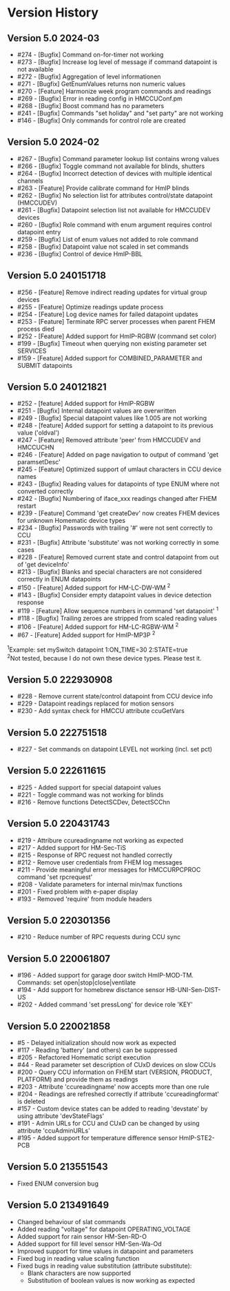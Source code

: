 
<h1>Version History</h1>

<h2>Version 5.0 2024-03</h2>
<ul>
<li>#274 - [Bugfix] Command on-for-timer not working</li>
<li>#273 - [Bugfix] Increase log level of message if command datapoint is not available</li>
<li>#272 - [Bugfix] Aggregation of level informationen</li>
<li>#271 - [Bugfix] GetEnumValues returns non numeric values</li>
<li>#270 - [Feature] Harmonize week program commands and readings</li>
<li>#269 - [Bugfix] Error in reading config in HMCCUConf.pm</li>
<li>#268 - [Bugfix] Boost command has no parameters</li>
<li>#241 - [Bugfix] Commands "set holiday" and "set party" are not working</li>
<li>#146 - [Bugfix] Only commands for control role are created</li>
</ul>

<h2>Version 5.0 2024-02</h2>
<ul>
<li>#267 - [Bugfix] Command parameter lookup list contains wrong values</li>
<li>#266 - [Bugfix] Toggle command not available for blinds, shutters</li>
<li>#264 - [Bugfix] Incorrect detection of devices with multiple identical channels</li>
<li>#263 - [Feature] Provide calibrate command for HmIP blinds</li>
<li>#262 - [Bugfix] No selection list for attributes control/state datapoint (HMCCUDEV)</li>
<li>#261 - [Bugfix] Datapoint selection list not available for HMCCUDEV devices</li>
<li>#260 - [Bugfix] Role command with enum argument requires control datapoint entry</li>
<li>#259 - [Bugfix] List of enum values not added to role command</li>
<li>#258 - [Bugfix] Datapoint value not scaled in set commands</li>
<li>#236 - [Bugfix] Control of device HmIP-BBL</li>
</ul>

<h2>Version 5.0 240151718</h2>
<ul>
<li>#256 - [Feature] Remove indirect reading updates for virtual group devices</li>
<li>#255 - [Feature] Optimize readings update process</li>
<li>#254 - [Feature] Log device names for failed datapoint updates</li>
<li>#253 - [Feature] Terminate RPC server processes when parent FHEM process died</li>
<li>#252 - [Feature] Added support for HmIP-RGBW (command set color)</li>
<li>#199 - [Bugfix] Timeout when querying non existing parameter set SERVICES</li>
<li>#159 - [Feature] Added support for COMBINED_PARAMETER and SUBMIT datapoints</li>
</ul>

<h2>Version 5.0 240121821</h2>
<ul>
<li>#252 - [feature] Added support for HmIP-RGBW</li>
<li>#251 - [Bugfix] Internal datapoint values are overwritten</li>
<li>#249 - [Bugfix] Special datapoint values like 1.005 are not working</li>
<li>#248 - [feature] Added support for setting a datapoint to its previous value ('oldval')</li>
<li>#247 - [Feature] Removed attribute 'peer' from HMCCUDEV and HMCCUCHN</li>
<li>#246 - [Feature] Added on page navigation to output of command 'get paramsetDesc'</li>
<li>#245 - [Feature] Optimized support of umlaut characters in CCU device names</li>
<li>#243 - [Bugfix] Reading values for datapoints of type ENUM where not converted correctly</li>
<li>#242 - [Bugfix] Numbering of iface_xxx readings changed after FHEM restart</li>
<li>#239 - [Feature] Command 'get createDev' now creates FHEM devices for unknown Homematic device types</li>
<li>#234 - [Bugfix] Passwords with trailing '#' were not sent correctly to CCU</li>
<li>#231 - [Bugfix] Attribute 'substitute' was not working correctly in some cases</li>
<li>#228 - [Feature] Removed current state and control datapoint from out of 'get deviceInfo'</li>
<li>#213 - [Bugfix] Blanks and special characters are not considered correctly in ENUM datapoints</li>
<li>#150 - [Feature] Added support for HM-LC-DW-WM <sup>2</sup></li>
<li>#143 - [Bugfix] Consider empty datapoint values in device detection response</li>
<li>#119 - [Feature] Allow sequence numbers in command 'set datapoint' <sup>1</sup></li>
<li>#118 - [Bugfix] Trailing zeroes are stripped from scaled reading values</li>
<li>#106 - [Feature] Added support for HM-LC-RGBW-WM <sup>2</sup></li>
<li>#67  - [Feature] Added support for HmIP-MP3P <sup>2</sup></li>
</ul>

<sup>1</sup>Example: set mySwitch datapoint 1:ON_TIME=30 2:STATE=true<br/>
<sup>2</sup>Not tested, because I do not own these device types. Please test it.<br/>

<h2>Version 5.0 222930908</h2>
<ul>
<li>#228 - Remove current state/control datapoint from CCU device info</li>
<li>#229 - Datapoint readings replaced for motion sensors</li>
<li>#230 - Add syntax check for HMCCU attribute ccuGetVars</li>
</ul>

<h2>Version 5.0 222751518</h2>
<ul>
<li>#227 - Set commands on datapoint LEVEL not working (incl. set pct)</li>
</ul>

<h2>Version 5.0 222611615</h2>
<ul>
<li>#225 - Added support for special datapoint values</li>
<li>#221 - Toggle command was not working for blinds</li>
<li>#216 - Remove functions DetectSCDev, DetectSCChn</li>
</ul>

<h2>Version 5.0 220431743</h2>

<ul>
<li>#219 - Attribure ccureadingname not working as expected</li>
<li>#217 - Added support for HM-Sec-TiS</li>
<li>#215 - Response of RPC request not handled correctly</li>
<li>#212 - Remove user credentials from FHEM log messages</li>
<li>#211 - Provide meaningful error messages for HMCCURPCPROC command 'set rpcrequest'</li>
<li>#208 - Validate parameters for internal min/max functions</li>
<li>#201 - Fixed problem with e-paper display</li>
<li>#193 - Removed 'require' from module headers</li>
</ul>

<h2>Version 5.0 220301356</h2>

<ul>
<li>#210 - Reduce number of RPC requests during CCU sync</li>
</ul>

<h2>Version 5.0 220061807</h2>

<ul>
<li>#196 - Added support for garage door switch HmIP-MOD-TM. Commands: set open|stop|close|ventilate</li>
<li>#194 - Add support for homebrew disctance sensor HB-UNI-Sen-DIST-US</li>
<li>#202 - Added command 'set pressLong' for device role 'KEY'</li>
</ul>

<h2>Version 5.0 220021858</h2>

<ul>
<li>#5 - Delayed initialization should now work as expected</li>
<li>#117 - Reading 'battery' (and others) can be suppressed</li>
<li>#205 - Refactored Homematic script execution</li>
<li>#44 - Read parameter set description of CUxD devices on slow CCUs</li>
<li>#200 - Query CCU information on FHEM start (VERSION, PRODUCT, PLATFORM) and provide them as readings</li>
<li>#203 - Attribute 'ccureadingname' now accepts more than one rule</li>
<li>#204 - Readings are refreshed correctly if attribute 'ccureadingformat' is deleted</li>
<li>#157 - Custom device states can be added to reading 'devstate' by using attribute 'devStateFlags'</li>
<li>#191 - Admin URLs for CCU and CUxD can be changed by using attribute 'ccuAdminURLs'</li>
<li>#195 - Added support for temperature difference sensor HmIP-STE2-PCB</li>
</ul>

<h2>Version 5.0 213551543</h2>

<ul>
<li>Fixed ENUM conversion bug</li>
</ul>

<h2>Version 5.0 213491649</h2>

<ul>
<li>Changed behaviour of slat commands</li>
<li>Added reading "voltage" for datapoint OPERATING_VOLTAGE</li>
<li>Added support for rain sensor HM-Sen-RD-O</li>
<li>Added support for fill level sensor HM-Sen-Wa-Od</li>
<li>Improved support for time values in datapoint and parameters</li>
<li>Fixed bug in reading value scaling function</li>
<li>Fixed bugs in reading value substitution (attribute substitute):
  <ul>
    <li>Blank characters are now supported</li>
    <li>Substitution of boolean values is now working as expected</li>
  </ul>
</li>
</ul>

